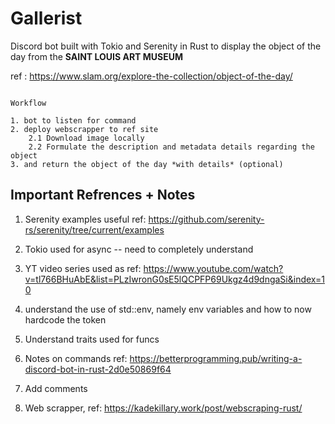 # Gallerist

Discord bot built with Tokio and Serenity in Rust to display the object of the day from the **SAINT LOUIS ART MUSEUM**

ref : <https://www.slam.org/explore-the-collection/object-of-the-day/>

``` Rs

Workflow

1. bot to listen for command
2. deploy webscrapper to ref site
    2.1 Download image locally
    2.2 Formulate the description and metadata details regarding the object
3. and return the object of the day *with details* (optional)

```

## Important Refrences + Notes

1. Serenity examples useful ref: <https://github.com/serenity-rs/serenity/tree/current/examples>

2. Tokio used for async -- need to completely understand

3. YT video series used as ref: <https://www.youtube.com/watch?v=tl766BHuAbE&list=PLzIwronG0sE5lQCPFP69Ukgz4d9dngaSi&index=10>

4. understand the use of std::env, namely env variables and how to now hardcode the token

5. Understand traits used for funcs

6. Notes on commands ref: <https://betterprogramming.pub/writing-a-discord-bot-in-rust-2d0e50869f64>

7. Add comments

8. Web scrapper, ref: <https://kadekillary.work/post/webscraping-rust/>
